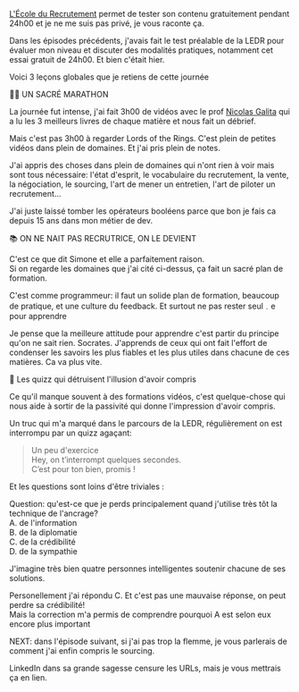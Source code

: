 [L'École du Recrutement](https://www.linkedin.com/company/lecoledurecrutement/) permet de tester son contenu gratuitement pendant 24h00 et je ne me suis pas privé, je vous raconte ça.  
  
Dans les épisodes précédents, j'avais fait le test préalable de la LEDR pour évaluer mon niveau et discuter des modalités pratiques, notamment cet essai gratuit de 24h00. Et bien c'était hier.  
  
  
Voici 3 leçons globales que je retiens de cette journée  
  
  
🏃‍♂️ UN SACRÉ MARATHON  
  
La journée fut intense, j'ai fait 3h00 de vidéos avec le prof [](https://www.linkedin.com/in/ACoAAAef4BEBh8Haj07F9R7ClIZXF3Narpoz824)[Nicolas Galita](https://www.linkedin.com/in/nicolasgalita/) qui a lu les 3 meilleurs livres de chaque matière et nous fait un débrief.  
  
Mais c'est pas 3h00 à regarder Lords of the Rings. C'est plein de petites vidéos dans plein de domaines. Et j'ai pris plein de notes.  
  
J'ai appris des choses dans plein de domaines qui n'ont rien à voir mais sont tous nécessaire: l'état d'esprit, le vocabulaire du recrutement, la vente, la négociation, le sourcing, l'art de mener un entretien, l'art de piloter un recrutement...  
  
J'ai juste laissé tomber les opérateurs booléens parce que bon je fais ca depuis 15 ans dans mon métier de dev.  
  
  
📚 ON NE NAIT PAS RECRUTRICE, ON LE DEVIENT  
  
C'est ce que dit Simone et elle a parfaitement raison.  
Si on regarde les domaines que j'ai cité ci-dessus, ça fait un sacré plan de formation.  
  
C'est comme programmeur: il faut un solide plan de formation, beaucoup de pratique, et une culture du feedback. Et surtout ne pas rester seul﹒e pour apprendre  
  
Je pense que la meilleure attitude pour apprendre c'est partir du principe qu'on ne sait rien. Socrates. J'apprends de ceux qui ont fait l'effort de condenser les savoirs les plus fiables et les plus utiles dans chacune de ces matières. Ca va plus vite.  
  
  
💯 Les quizz qui détruisent l'illusion d'avoir compris  
  
Ce qu'il manque souvent à des formations vidéos, c'est quelque-chose qui nous aide à sortir de la passivité qui donne l'impression d'avoir compris.  
  
Un truc qui m'a marqué dans le parcours de la LEDR, régulièrement on est interrompu par un quizz agaçant:  
  
> Un peu d'exercice  
> Hey, on t’interrompt quelques secondes.  
> C’est pour ton bien, promis !  
  
Et les questions sont loins d'être triviales :  
  
Question: qu'est-ce que je perds principalement quand j'utilise très tôt la technique de l'ancrage?  
A. de l'information  
B. de la diplomatie  
C. de la crédibilité  
D. de la sympathie  
  
J'imagine très bien quatre personnes intelligentes soutenir chacune de ses solutions.  
  
Personellement j'ai répondu C. Et c'est pas une mauvaise réponse, on peut perdre sa crédibilité!  
Mais la correction m'a permis de comprendre pourquoi A est selon eux encore plus important  
  
  
NEXT: dans l'épisode suivant, si j'ai pas trop la flemme, je vous parlerais de comment j'ai enfin compris le sourcing.  
  
LinkedIn dans sa grande sagesse censure les URLs, mais je vous mettrais ça en lien.